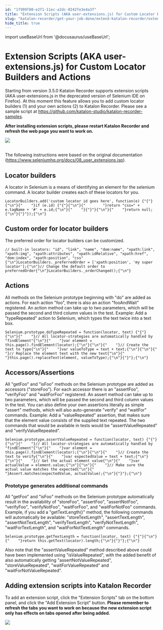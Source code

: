 ```yaml
---
id: "1f999f80-e2f1-11ec-a2dc-0242fe3e4a3f"
title: "Extension Scripts (AKA user-extensions.js) for Custom Locator Builders and Actions"
slug: "katalon-recorder/get-your-job-done/extend-katalon-recorder/extension-scripts-aka-user-extensions.js-for-custom-locator-builders-and-actions"
hide_title: true
---
```

import useBaseUrl from '@docusaurus/useBaseUrl';

    

# <a id="id" class="anchor_top_offset"/><a id="ariaid-title1" class="anchor_top_offset"/>Extension Scripts (AKA user-extensions.js) for Custom Locator Builders and Actions

    
      
<p xmlns="http://www.w3.org/1999/xhtml" className="p">Starting from version 3.5.0 Katalon Recorder supports extension   scripts (AKA user-extensions.js in the deprecated version of   Selenium IDE on Firefox). At this moment this feature allows you to   add custom locator builders (1) and your own actions (2) to Katalon   Recorder. Please see a sample script at <a className="xref j-external-link" href="https://github.com/katalon-studio/katalon-recorder-samples" target="_blank">https://github.com/katalon-studio/katalon-recorder-samples</a>.</p> 
      
<p xmlns="http://www.w3.org/1999/xhtml" className="p">   <strong className="ph b">After installing extension scripts, please restart     Katalon Recorder and refresh the web page you want to work     on.</strong> </p> 
      
<p xmlns="http://www.w3.org/1999/xhtml" className="p">   <img className="image" src={useBaseUrl("https://github.com/katalon-studio/docs-images/raw/master/katalon-recorder/docs/extension-scripts-aka-user-extensionsjs-for-custom-locator-builders-and-actions/Screenshot-from-2018-04-23-11-21-42.png")} /><br /><br /> </p> 
      
<p xmlns="http://www.w3.org/1999/xhtml" className="p">The following instructions were based on the original   documentation (<a className="xref j-external-link" href="https://www.seleniumhq.org/docs/08_user_extensions.jsp" target="_blank">https://www.seleniumhq.org/docs/08_user_extensions.jsp</a>).</p> 
    
  
    

## <a id="id_1" class="anchor_top_offset"/>Locator builders

    
      
<p xmlns="http://www.w3.org/1999/xhtml" className="p">A locator in Selenium is a means of identifying an element for   the selenium command. A locator builder creates each of these   locators for you.</p> 
              
<pre xmlns="http://www.w3.org/1999/xhtml" className="pre codeblock"><code>LocatorBuilders.add('custom locator id goes here', function(e) {"{"}{"\n"}{"    "}if (e.id) {"{"}{"\n"}{"        "}return "css=" + e.tagName + '#' + e.id;{"\n"}{"    "}{"}"}{"\n"}{"    "}return null;{"\n"}{"}"});{"\n"}</code></pre> 
          
  
    

## <a id="id_2" class="anchor_top_offset"/>Custom order for locator builders

    
      
<p xmlns="http://www.w3.org/1999/xhtml" className="p">The preferred order for locator builders can be customized.</p> 
              
<pre xmlns="http://www.w3.org/1999/xhtml" className="pre codeblock"><code>// built-in locators: "id", "link", "name", "dom:name", "xpath:link", "xpath:img", "xpath:attributes", "xpath:idRelative", "xpath:href", "dom:index", "xpath:position", "css"{"\n"}LocatorBuilders._preferredOrder = ['xpath:position', 'my super locator'];{"\n"}// Change the default order to preferredOrder{"\n"}LocatorBuilders._orderChanged();{"\n"}</code></pre> 
          
  
    

## <a id="id_3" class="anchor_top_offset"/>Actions

    
      
<p xmlns="http://www.w3.org/1999/xhtml" className="p">All methods on the Selenium prototype beginning with "do" are   added as actions. For each action "foo", there is also an action   "fooAndWait" registered. An action method can take up to two   parameters, which will be passed the second and third column values   in the test. Example: Add a "typeRepeated" action to Selenium,   which types the text twice into a text box.</p> 
              
<pre xmlns="http://www.w3.org/1999/xhtml" className="pre codeblock"><code>Selenium.prototype.doTypeRepeated = function(locator, text) {"{"}{"\n"}{"    "}// All locator-strategies are automatically handled by "findElement"{"\n"}{"    "}var element = this.page().findElement(locator);{"\n"}{"\n"}{"    "}// Create the text to type{"\n"}{"    "}var valueToType = text + text;{"\n"}{"\n"}{"    "}// Replace the element text with the new text{"\n"}{"    "}this.page().replaceText(element, valueToType);{"\n"}{"}"};{"\n"}</code></pre> 
          
  
    

## <a id="id_4" class="anchor_top_offset"/>Accessors/Assertions

    
      
<p xmlns="http://www.w3.org/1999/xhtml" className="p">All "getFoo" and "isFoo" methods on the Selenium prototype are   added as accessors ("storeFoo"). For each accessor there is an   "assertFoo", "verifyFoo" and "waitForFoo" registered. An assert   method can take up to two parameters, which will be passed the   second and third column values in the test. You can also define   your own assertions literally as simple "assert" methods, which   will also auto-generate "verify" and "waitFor" commands. Example:   Add a "valueRepeated" assertion, that makes sure that the element   value consists of the supplied text repeated. The two commands that   would be available in tests would be "assertValueRepeated" and   "verifyValueRepeated".</p> 
              
<pre xmlns="http://www.w3.org/1999/xhtml" className="pre codeblock"><code>Selenium.prototype.assertValueRepeated = function(locator, text) {"{"}{"\n"}{"    "}// All locator-strategies are automatically handled by "findElement"{"\n"}{"    "}var element = this.page().findElement(locator);{"\n"}{"\n"}{"    "}// Create the text to verify{"\n"}{"    "}var expectedValue = text + text;{"\n"}{"\n"}{"    "}// Get the actual element value{"\n"}{"    "}var actualValue = element.value;{"\n"}{"\n"}{"    "}// Make sure the actual value matches the expected{"\n"}{"    "}Assert.matches(expectedValue, actualValue);{"\n"}{"}"};{"\n"}</code></pre> 
          
      
      

### <a id="id_5" class="anchor_top_offset"/>Prototype generates additional commands

      
        
<p xmlns="http://www.w3.org/1999/xhtml" className="p">All "getFoo" and "isFoo" methods on the Selenium prototype   automatically result in the availability of "storeFoo",   "assertFoo", "assertNotFoo", "verifyFoo", "verifyNotFoo",   "waitForFoo", and "waitForNotFoo" commands. Example, if you add a   "getTextLength()" method, the following commands will automatically   be available: "storeTextLength", "assertTextLength",   "assertNotTextLength", "verifyTextLength", "verifyNotTextLength",   "waitForTextLength", and "waitForNotTextLength" commands.</p> 
                  
<pre xmlns="http://www.w3.org/1999/xhtml" className="pre codeblock"><code>Selenium.prototype.getTextLength = function(locator, text) {"{"}{"\n"}{"    "}return this.getText(locator).length;{"\n"}{"}"};{"\n"}</code></pre> 
                
<p xmlns="http://www.w3.org/1999/xhtml" className="p">Also note that the "assertValueRepeated" method described above   could have been implemented using "isValueRepeated", with the added   benefit of also automatically getting "assertNotValueRepeated",   "storeValueRepeated", "waitForValueRepeated" and   "waitForNotValueRepeated".</p> 
      
    
    

## <a id="id_6" class="anchor_top_offset"/>Adding extension scripts into Katalon Recorder

    
      
<p xmlns="http://www.w3.org/1999/xhtml" className="p">To add an extension script, click the "Extension Scripts" tab on   the bottom panel, and click the "Add Extension Script" button.   <strong className="ph b">Please remember to refresh the tabs you want to work on     because the new extension script only has effects on tabs     opened after being added.</strong> </p> 
      
<p xmlns="http://www.w3.org/1999/xhtml" className="p">   <img className="image" src={useBaseUrl("https://github.com/katalon-studio/docs-images/raw/master/katalon-recorder/docs/extension-scripts-aka-user-extensionsjs-for-custom-locator-builders-and-actions/Screenshot-from-2018-04-23-11-45-06.png")} /><br /><br /> </p> 
    
  
